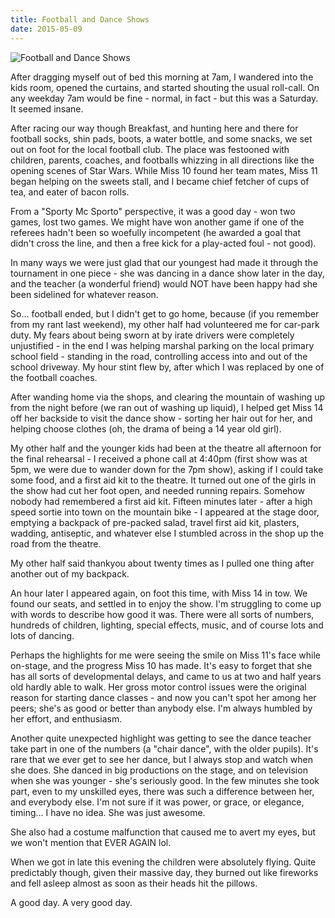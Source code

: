```yaml
---
title: Football and Dance Shows
date: 2015-05-09
---
```


![Football and Dance Shows](https://source.unsplash.com/7QCBakMyDCE/1600x900)

After dragging myself out of bed this morning at 7am, I wandered into the kids room, opened the curtains, and started shouting the usual roll-call. On any weekday 7am would be fine - normal, in fact - but this was a Saturday. It seemed insane.

After racing our way though Breakfast, and hunting here and there for football socks, shin pads, boots, a water bottle, and some snacks, we set out on foot for the local football club. The place was festooned with children, parents, coaches, and footballs whizzing in all directions like the opening scenes of Star Wars. While Miss 10 found her team mates, Miss 11 began helping on the sweets stall, and I became chief fetcher of cups of tea, and eater of bacon rolls.

From a "Sporty Mc Sporto" perspective, it was a good day - won two games, lost two games. We might have won another game if one of the referees hadn't been so woefully incompetent (he awarded a goal that didn't cross the line, and then a free kick for a play-acted foul - not good).

In many ways we were just glad that our youngest had made it through the tournament in one piece - she was dancing in a dance show later in the day, and the teacher (a wonderful friend) would NOT have been happy had she been sidelined for whatever reason.

So... football ended, but I didn't get to go home, because (if you remember from my rant last weekend), my other half had volunteered me for car-park duty. My fears about being sworn at by irate drivers were completely unjustified - in the end I was helping marshal parking on the local primary school field - standing in the road, controlling access into and out of the school driveway. My hour stint flew by, after which I was replaced by one of the football coaches.

After wanding home via the shops, and clearing the mountain of washing up from the night before (we ran out of washing up liquid), I helped get Miss 14 off her backside to visit the dance show - sorting her hair out for her, and helping choose clothes (oh, the drama of being a 14 year old girl).

My other half and the younger kids had been at the theatre all afternoon for the final rehearsal - I received a phone call at 4:40pm (first show was at 5pm, we were due to wander down for the 7pm show), asking if I could take some food, and a first aid kit to the theatre. It turned out one of the girls in the show had cut her foot open, and needed running repairs. Somehow nobody had remembered a first aid kit. Fifteen minutes later - after a high speed sortie into town on the mountain bike - I appeared at the stage door, emptying a backpack of pre-packed salad, travel first aid kit, plasters, wadding, antiseptic, and whatever else I stumbled across in the shop up the road from the theatre.

My other half said thankyou about twenty times as I pulled one thing after another out of my backpack.

An hour later I appeared again, on foot this time, with Miss 14 in tow. We found our seats, and settled in to enjoy the show. I'm struggling to come up with words to describe how good it was. There were all sorts of numbers, hundreds of children, lighting, special effects, music, and of course lots and lots of dancing.

Perhaps the highlights for me were seeing the smile on Miss 11's face while on-stage, and the progress Miss 10 has made. It's easy to forget that she has all sorts of developmental delays, and came to us at two and half years old hardly able to walk. Her gross motor control issues were the original reason for starting dance classes - and now you can't spot her among her peers; she's as good or better than anybody else. I'm always humbled by her effort, and enthusiasm.

Another quite unexpected highlight was getting to see the dance teacher take part in one of the numbers (a "chair dance", with the older pupils). It's rare that we ever get to see her dance, but I always stop and watch when she does. She danced in big productions on the stage, and on television when she was younger - she's seriously good. In the few minutes she took part, even to my unskilled eyes, there was such a difference between her, and everybody else. I'm not sure if it was power, or grace, or elegance, timing... I have no idea. She was just awesome.

She also had a costume malfunction that caused me to avert my eyes, but we won't mention that EVER AGAIN lol.

When we got in late this evening the children were absolutely flying. Quite predictably though, given their massive day, they burned out like fireworks and fell asleep almost as soon as their heads hit the pillows.

A good day. A very good day.